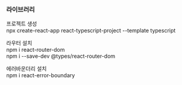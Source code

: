 ### 라이브러리

프로젝트 생성 <br/>
npx create-react-app react-typescript-project --template typescript<br/>

라우터 설치<br/>
npm i react-router-dom <br/>
npm i --save-dev @types/react-router-dom<br/>

에러바운더리 설치<br>
npm i react-error-boundary
